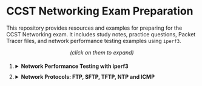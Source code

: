 # CCST Networking Exam Preparation

This repository provides resources and examples for preparing for the CCST Networking exam. It includes study notes, practice questions, Packet Tracer files, and network performance testing examples using `iperf3`.




<p align="center"><em>(click on them to expand)</em></p>

<ol style="line-height: 2;">
   
   <li><details>
   <summary><strong>Network Performance Testing with iperf3</strong></summary>
   
  `iperf3` is a tool for measuring network bandwidth. Below are some examples of how to use `iperf3` for various network performance tests.

  ## Basic Bandwidth Test

  **Situation:** You want to measure the maximum bandwidth between a client and a server on a local network.

  **On the server:**
  ```bash
  iperf3 -s
  ```

  **On the client:**
  ```bash
  iperf3 -c <server_ip>
  ```

  ## Bandwidth Test with Custom Time Interval

  **Situation:**  You need to measure bandwidth over a specific period.

  **On the server:**
  ```bash
  iperf3 -s
  ```

  **On the client:**
  ```bash
  iperf3 -c <server_ip> -t 60
  ```
  
  ## Test with Bandwidth Limiting

  **Situation:**  You want to simulate network conditions by limiting bandwidth.

  **On the server:**
  ```bash
  iperf3 -s
  ```

  **On the client:**
  ```bash
  iperf3 -c <server_ip> -b 10M
  ```

  ## TCP Bandwidth Test with Custom Port

  **Situation:** You need to measure TCP bandwidth on a specific port.

  **On the server:**
  ```bash
  iperf3 -s
  ```

  **On the client:**
  ```bash
  iperf3 -c <server_ip> -p 5001
  ```

  ## UDP Bandwidth Test with Custom Port

  **Situation:** You need to measure UDP bandwidth and observe packet loss.

  **On the server:**
  ```bash
  iperf3 -s -u
  ```

  **On the client:**
  ```bash
  iperf3 -c <server_ip> -u  -p 5201
  ```

  ## SCTP Bandwidth Test with Custom Port

  **On the server:**
  ```bash
  iperf3 -s -p 5001 -t 30 -i 10 --sctp
  ```

  **On the client:**
  ```bash
  iperf3 -c <server_ip> -p 5001 -t 30 -i 10 --sctp
  ```

  ## Testing with Zero-Copy Mode

  Situation: You want to test performance using the zero-copy mode for potentially improved throughput.

  **On the server:**
  ```bash
  iperf3 -s -Z
  ```

  **On the client:**
  ```bash
  iperf3 -c <server_ip> -Z
  ```

  ## Test with Different Window Size

  Situation: You want to test how changing the TCP window size affects performance.

  **On the server:**
  ```bash
  iperf3 -s
  ```

  **On the client:**
  ```bash
  iperf3 -c <server_ip> -w 64K
  ```

  ## Multi-Client Testing

  Situation: You want to test bandwidth from multiple clients simultaneously to see how the server handles concurrent connections.


  **On the server:**
  ```bash
  iperf3 -s
  ```

  **On the client:**
  ```bash
  iperf3 -c <server_ip> -P 5
  ```

  ## Reverse Test Mode

  Situation: You want the server to act as the client and the client to act as the server, often used to test the reverse path bandwidth.


  **On the server:**
  ```bash
  iperf3 -s
  ```

  **On the client:**
  ```bash
  iperf3 -c <server_ip> -R
  ```


  ## UDP Test with Custom Packet Size

  Situation: You need to test how different packet sizes affect performance.

  **On the server:**
  ```bash
  iperf3 -s -u
  ```

  **On the client:**
  ```bash
  iperf3 -c <server_ip> -u -l 1024
  ```

  ---
   </details></li>



   
   
   <li><details>
   <summary><strong>Network Protocols: FTP, SFTP, TFTP, NTP and ICMP</strong></summary>
   

  ## FTP (File Transfer Protocol)

  **Overview:**
  FTP is a standard network protocol used to transfer files between a client and a server over a network. It operates on TCP/IP and typically uses port 21 for control commands and port 20 for data transfer.

  **Basic Commands and Examples:**

  - **Starting the FTP Server:**
    - **On Linux:**
      ```bash
      sudo apt-get install vsftpd
      sudo systemctl start vsftpd
      ```
    - **On Windows:**
      Install and configure FileZilla Server.

  - **Connecting to an FTP Server:**
    - **From a command-line client:**
      ```bash
      ftp <server_ip>
      ```
      Enter username and password when prompted.

    - **Using FileZilla Client:**
      - Open FileZilla.
      - Enter the server IP, port 21, username, and password in the Quickconnect bar.

  - **Common Commands:**
    - **List Files:**
      ```bash
      ls
      ```
    - **Upload File:**
      ```bash
      put <local_file>
      ```
    - **Download File:**
      ```bash
      get <remote_file>
      ```

  **Configuration Example:**
  Ensure your server settings disallow anonymous logins and only allow authenticated users.

  ---

  ## SFTP (Secure File Transfer Protocol)

  **Overview:**
  SFTP is a secure protocol for transferring files over a network, using SSH (Secure Shell) to encrypt data and commands. It operates on port 22.

  **Basic Commands and Examples:**

  - **Setting Up SFTP on Linux:**
    - Install OpenSSH server:
      ```bash
      sudo apt-get install openssh-server
      ```
    - Start the SSH service:
      ```bash
      sudo systemctl start ssh
      ```

  - **Connecting to an SFTP Server:**
    - **From a command-line client:**
      ```bash
      sftp <username>@<server_ip>
      ```
      Enter the password when prompted.

    - **Using WinSCP (Windows):**
      - Open WinSCP.
      - Enter the server IP, port 22, username, and password.

  - **Common Commands:**
    - **Upload File:**
      ```bash
      put <local_file>
      ```
    - **Download File:**
      ```bash
      get <remote_file>
      ```

  **Configuration Example:**
  Ensure your `sshd_config` file allows SFTP and restricts users to their home directories for security.

  ---

  ## TFTP (Trivial File Transfer Protocol)

  **Overview:**
  TFTP is a simpler version of FTP used for transferring files with minimal overhead. It operates on UDP port 69 and is typically used for tasks like network booting.

  **Basic Commands and Examples:**

  - **Installing and Starting TFTP Server on Linux:**
    - Install `tftpd-hpa`:
      ```bash
      sudo apt-get install tftpd-hpa
      ```
    - Edit the configuration file `/etc/default/tftpd-hpa` to set the directory and options.
    - Start the TFTP service:
      ```bash
      sudo systemctl start tftpd-hpa
      ```

  - **Connecting to a TFTP Server:**
    - **From a command-line client:**
      ```bash
      tftp <server_ip>
      ```

  - **Common Commands:**
    - **Upload File:**
      ```bash
      put <local_file>
      ```
    - **Download File:**
      ```bash
      get <remote_file>
      ```

  **Configuration Example:**
  Configure the TFTP server to restrict access to a specific directory and ensure that it has read/write permissions.

  ---

  ## NTP (Network Time Protocol)

  **Overview:**
  NTP is used to synchronize the clocks of computers over a network. It operates on UDP port 123 and ensures that time is consistent across all devices.

  **Basic Commands and Examples:**

  - **Installing and Configuring NTP Server on Linux:**
    - Install `ntp`:
      ```bash
      sudo apt-get install ntp
      ```
    - Configure `/etc/ntp.conf` to set up NTP servers and access restrictions.
    - Start the NTP service:
      ```bash
      sudo systemctl start ntp
      ```

  - **Synchronizing Time with an NTP Server:**
    - **On a Linux client:**
      ```bash
      sudo ntpdate <server_ip>
      ```
    - **On a Windows client:**
      - Go to **Date and Time Settings**.
      - Select **Add clocks for different time zones** and **Internet Time** tab to synchronize.

  **Configuration Example:**
  Ensure that your NTP server configuration allows for accurate time synchronization and restricts access to trusted clients only.

  ---
## ICMP (Internet Control Message Protocol)

**Overview:**
ICMP is used for sending error messages and operational information about network conditions. It operates alongside IP and is crucial for network diagnostics and troubleshooting.

**Basic Commands and Examples:**

### `ping`

![Alt Text](Images/ping.png)

The `ping` command checks the reachability of a host on a network and measures round-trip time.

- **Basic Usage:**
  - **Linux/Windows:**
    ```bash
    ping <host_or_ip>
    ```
  - Example:
    ```bash
    ping google.com
    ```

- **Specify Number of Packets (Linux):**
  - **Linux:**
    ```bash
    ping -c 5 <host_or_ip>
    ```
  - Example:
    ```bash
    ping -c 5 google.com
    ```
  - This sends 5 packets and then stops.

- **Specify Packet Size (Linux/Windows):**
  - **Linux:**
    ```bash
    ping -s 1000 <host_or_ip>
    ```
  - **Windows:**
    ```cmd
    ping -l 1000 <host_or_ip>
    ```
  - Example:
    ```bash
    ping -s 1000 google.com
    ```

- **Specify Time To Live (TTL) (Linux):**
  - **Linux:**
    ```bash
    ping -t 64 <host_or_ip>
    ```
  - Example:
    ```bash
    ping -t 64 google.com
    ```

- **Flood Ping (Linux):**
  - **Linux:**
    ```bash
    ping -f <host_or_ip>
    ```
  - Example:
    ```bash
    ping -f google.com
    ```
  - This sends packets as fast as possible (use with caution).

### `traceroute` (Linux) / `tracert` (Windows)

The `traceroute` command (Linux) and `tracert` command (Windows) trace the path packets take to a destination, showing each hop along the way.

- **Basic Usage:**
  - **Linux:**
    ```bash
    traceroute <host_or_ip>
    ```
  - **Windows:**
    ```cmd
    tracert <host_or_ip>
    ```
  - Example:
    ```bash
    traceroute google.com
    ```
  - Example:
    ```cmd
    tracert google.com
    ```

- **Specify Maximum Number of Hops:**
  - **Linux:**
    ```bash
    traceroute -m 20 <host_or_ip>
    ```
  - **Windows:**
    ```cmd
    tracert -h 20 <host_or_ip>
    ```
  - Example:
    ```bash
    traceroute -m 20 google.com
    ```
  - Example:
    ```cmd
    tracert -h 20 google.com
    ```

- **Show Numeric IP Addresses Only:**
  - **Linux:**
    ```bash
    traceroute -n <host_or_ip>
    ```
  - **Windows:**
    ```cmd
    tracert -d <host_or_ip>
    ```
  - Example:
    ```bash
    traceroute -n google.com
    ```
  - Example:
    ```cmd
    tracert -d google.com
    ```

- **Use a Specific Network Interface (Linux):**
  - **Linux:**
    ```bash
    traceroute -i <interface> <host_or_ip>
    ```
  - Example:
    ```bash
    traceroute -i eth0 google.com
    ```

- **Change the Default Packet Size (Linux):**
  - **Linux:**
    ```bash
    traceroute -s 1000 <host_or_ip>
    ```
  - Example:
    ```bash
    traceroute -s 1000 google.com
    ```

    [Connecting to or Listening on TCP Ports](tcp_connections_guide.md)
   </details></li>


   

